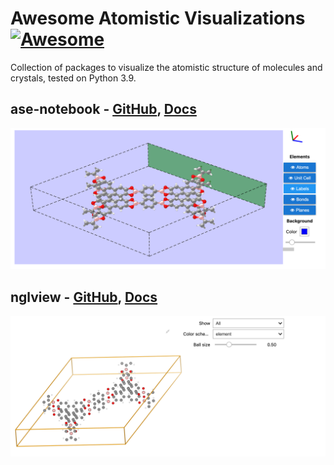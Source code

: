 # Awesome Atomistic Visualizations [![Awesome](https://cdn.rawgit.com/sindresorhus/awesome/d7305f38d29fed78fa85652e3a63e154dd8e8829/media/badge.svg)](https://github.com/sindresorhus/awesome)

Collection of packages to visualize the atomistic structure of molecules and crystals, tested on Python 3.9.

## ase-notebook - [GitHub](https://github.com/chrisjsewell/ase-notebook), [Docs](https://ase-notebook.readthedocs.io/en/latest/)

![screenshot](screenshots/ase_notebook.png)

## nglview - [GitHub](https://github.com/nglviewer/nglview), [Docs](https://wiki.fysik.dtu.dk/ase/ase/visualize/visualize.html)

![screenshot](screenshots/nglview.png)
